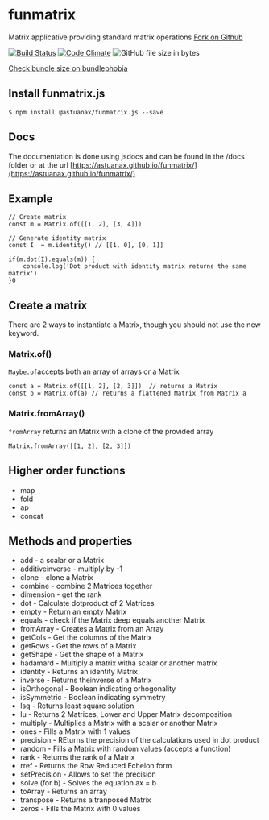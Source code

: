 # funmatrix
Matrix applicative providing standard matrix operations [Fork on Github](https://github.com/astuanax/funmatrix)

[![Build Status](https://travis-ci.org/astuanax/funmatrix.svg?branch=master)](https://travis-ci.org/astuanax/funmatrix)  [![Code Climate](https://codeclimate.com/github/astuanax/funmatrix/badges/gpa.svg)](https://codeclimate.com/github/astuanax/funmatrix) ![GitHub file size in bytes](https://img.badgesize.io/astuanax/funmatrix/master/lib/@astuanax/funmatrix.min.js.svg?compression=gzip) 

[Check bundle size on bundlephobia](https://bundlephobia.com/result?p=fun.js@1.0.3)

## Install funmatrix.js

```$ npm install @astuanax/funmatrix.js --save``` 

## Docs

The documentation is done using jsdocs and can be found in the /docs folder or at the url [https://astuanax.github.io/funmatrix/](https://astuanax.github.io/funmatrix/)

## Example

```
// Create matrix
const m = Matrix.of([[1, 2], [3, 4]])

// Generate identity matrix
const I  = m.identity() // [[1, 0], [0, 1]]

if(m.dot(I).equals(m)) {
    console.log('Dot product with identity matrix returns the same matrix')
}0
```

## Create a matrix

There are 2 ways to instantiate a Matrix, though you should not use the new keyword.

### Matrix.of()
`Maybe.of`accepts both an array of arrays or a Matrix

````
const a = Matrix.of([[1, 2], [2, 3]])  // returns a Matrix
const b = Matrix.of(a) // returns a flattened Matrix from Matrix a
```` 

### Matrix.fromArray()
`fromArray` returns an Matrix with a clone of the provided array 

```
Matrix.fromArray([[1, 2], [2, 3]])
```


## Higher order functions

* map
* fold
* ap
* concat

## Methods and properties

* add -  a scalar or a Matrix
* additiveinverse - multiply by  -1
* clone - clone a Matrix
* combine - combine 2 Matrices together
* dimension - get the rank
* dot - Calculate dotproduct of 2 Matrices
* empty - Return an empty Matrix
* equals - check if the Matrix deep equals another Matrix
* fromArray - Creates a Matrix from an Array
* getCols - Get the columns of the Matrix
* getRows - Get the rows of a Matrix
* getShape - Get the shape of a Matrix
* hadamard - Multiply a matrix witha  scalar or another matrix
* identity - Returns an identity Matrix
* inverse - Returns theinverse of a Matrix
* isOrthogonal - Boolean indicating orhogonality
* isSymmetric - Boolean indicating symmetry
* lsq - Returns least square solution
* lu - Returns 2 Matrices, Lower and Upper Matrix decomposition
* multiply - Multiplies a Matrix with a scalar or another Matrix
* ones - Fills a Matrix with 1 values
* precision - REturns the precision of the calculations used in dot product
* random - Fills a Matrix with random values (accepts a function)
* rank - Returns the rank of a Matrix
* rref - Returns the Row Reduced Echelon form
* setPrecision - Allows to set the precision
* solve (for b) - Solves the equation ax = b
* toArray - Returns an array 
* transpose - Returns a tranposed Matrix
* zeros - Fills the Matrix with 0 values

